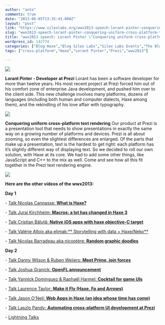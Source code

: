 ```yaml
---
author: "anto"
comments: true
date: "2013-06-05T13:35:43.000Z"
layout: "post"
link: "https://www.silexlabs.org/wwx2013-speech-lorant-pinter-conquering-uniform-cross-platform-text-rendering/"
slug: "wwx2013-speech-lorant-pinter-conquering-uniform-cross-platform-text-rendering"
title: "wwx2013 speech: Lorant Pinter \"Conquering uniform cross-platform text rendering\""
wordpress_id: 142774
categories: ["Blog Haxe","Blog Silex Labs","Silex Labs Events","The Blog"]
tags: ["cross-platform","Haxe","Lorant Pinter","Prezi","wwx2013"]

---
```

[![](https://www.silexlabs.org/wp-content/uploads/2013/06/bandeau-blog-lorant.jpg)](https://www.silexlabs.org/142774/the-blog/wwx2013-speech-lorant-pinter-conquering-uniform-cross-platform-text-rendering/attachment/bandeau-blog-lorant/)

**Lorant Pinter - Developer at Prezi**
Lorant has been a software developer for more than twelve years. His most recent project at Prezi forced him out of his comfort zone of enterprise Java development, and pushed him over to the client side. This new challenge involves many platforms, dozens of languages (including both human and computer dialects, Haxe among them), and the rekindling of his love affair with typography.

[![](https://www.silexlabs.org/wp-content/uploads/2013/06/lorant-pinter-150x150.jpg)](https://www.silexlabs.org/142774/the-blog/wwx2013-speech-lorant-pinter-conquering-uniform-cross-platform-text-rendering/attachment/lorant-pinter/)

**Conquering uniform cross-platform text rendering**
Our product at Prezi is a presentation tool that needs to show presentations in exactly the same way on a growing number of platforms and devices. Prezi is all about zooming, so even the slightest differences are enlarged. Of the parts that make up a presentation, text is the hardest to get right: each platform has it’s slightly different way of displaying text. So we decided to roll our own solution, with Haxe at its core. We had to add some other things, like JavaScript and C++ to the mix as well. Come and see how all this fit together in the Prezi text rendering engine.


[![](https://www.silexlabs.org/wp-content/uploads/2013/06/Capture-d’écran-2013-06-05-à-15.57.14-687x514.png)](http://prezi.com/zybglpjalpkl/conquering-multi-platform-text-rendering-wwx2013/)



**Here are the other videos of the wwx2013:**


**Day 1**






- [Talk Nicolas Cannasse: **What is Haxe?**](https://www.silexlabs.org/140469/the-blog/wwx2013-speech-nicolas-cannasse-what-is-haxe/)

- [Talk Juraj Kirchheim: **Macros: a lot has changed in Haxe 3**](https://www.silexlabs.org/?p=142242)

- [Talk Cristian Băluță: **Native iOS apps with haxe objective-C target**](https://www.silexlabs.org/?p=142686)

- [Talk Valérie Alloix aka elimak:** Storytelling with data + Haxe/Neko**](https://www.silexlabs.org/?p=142722)

- [Talk Nicolas Barradeau aka nicoptère: **Random graphic doodles**](https://www.silexlabs.org/?p=142737)

**Day 2**

- [Talk Danny Wilson & Ruben Weijers: **Meet Prime, join forces**](https://www.silexlabs.org/?p=142746)

- [Talk Joshua Granick: **OpenFL announcement**](https://www.silexlabs.org/?p=142542)

- [Talk Yannick Dominguez & Raphaël Harmel: **Cocktail for game UIs**](https://www.silexlabs.org/?p=142483)

- [Talk Laurence Taylor: **Make it Fly (Haxe, Fp and Arrows)**](https://www.silexlabs.org/143188/the-blog/blog-silex-labs/wwx2013-speech-laurence-taylor-make-it-fly-haxe-fp-and-arrows/)

- [Talk Jason O'Neil: **Web Apps in Haxe (an idea whose time has come)**](https://www.silexlabs.org/?p=142800)

- [Talk Laszlo Pandy: **Automating cross-platform UI development at Prezi**](https://www.silexlabs.org/?p=142721)

- [Lightning Talks](https://www.silexlabs.org/?p=143115)



